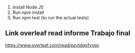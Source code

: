 1. Install Node JS
2. Run npm install
3. Run npm test (to run the actual tests)

## Link overleaf read informe Trabajo final

https://www.overleaf.com/read/pzytdqyfvvqv 
